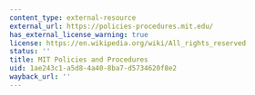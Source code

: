 ```yaml
---
content_type: external-resource
external_url: https://policies-procedures.mit.edu/
has_external_license_warning: true
license: https://en.wikipedia.org/wiki/All_rights_reserved
status: ''
title: MIT Policies and Procedures
uid: 1ae243c1-a5d8-4a40-8ba7-d5734620f8e2
wayback_url: ''
---
```

